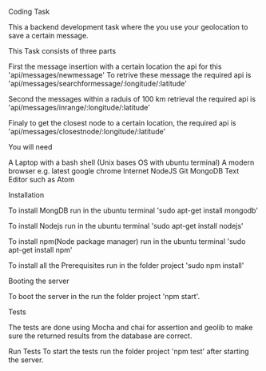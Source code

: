 Coding Task

This a backend development task where the you use your geolocation to save a certain message.


This Task consists of three parts


  First the message insertion with a certain location the api for this 'api/messages/newmessage'
  To retrive these message the required api is 'api/messages/searchformessage/:longitude/:latitude'

  Second the messages within a raduis of 100 km retrieval the required api is
  'api/messages/inrange/:longitude/:latitude'
  
  Finaly to get the closest node  to a certain location, the required  api is
  'api/messages/closestnode/:longitude/:latitude'

You will need

  A Laptop with a bash shell (Unix bases OS  with ubuntu terminal)
  A modern browser e.g. latest google chrome
  Internet
  NodeJS
  Git
  MongoDB
  Text Editor such as Atom


Installation

  To install MongDB run in the ubuntu terminal 'sudo apt-get install mongodb'

  To install Nodejs run in the ubuntu terminal 'sudo apt-get install nodejs'

  To install npm(Node package manager) run in the ubuntu terminal 'sudo apt-get install npm'

  To install all the Prerequisites run in the folder project 'sudo npm install'

Booting the server

  To boot the server in the run the folder project 'npm start'.

Tests

  The tests are done using Mocha and chai for assertion and geolib to make sure the returned
  results from the database are correct.

Run Tests
To start the tests run the folder project 'npm test' after starting the server.
